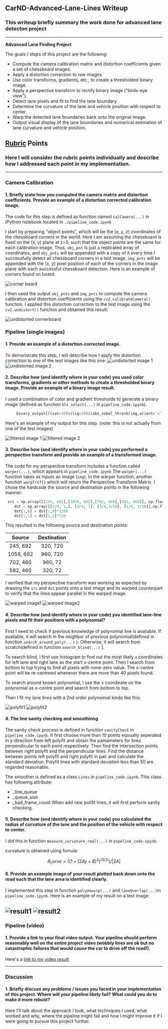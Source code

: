 ## CarND-Advanced-Lane-Lines Writeup 

### This writeup briefly summary the work done for advanced  lane detecton project

---

**Advanced Lane Finding Project**

The goals / steps of this project are the following:

* Compute the camera calibration matrix and distortion coefficients given a set of chessboard images.
* Apply a distortion correction to raw images.
* Use color transforms, gradients, etc., to create a thresholded binary image.
* Apply a perspective transform to rectify binary image ("birds-eye view").
* Detect lane pixels and fit to find the lane boundary.
* Determine the curvature of the lane and vehicle position with respect to center.
* Warp the detected lane boundaries back onto the original image.
* Output visual display of the lane boundaries and numerical estimation of lane curvature and vehicle position.

[//]: # (Image References)

[corner_board]: ./output_images/draw_on_board/DRAW_calibration3.jpg 
[undist_corner_board]: ./output_images/undist/calibration3.jpg 
[undist_img1]: ./output_images/undist/test4.jpg 
[undist_img2]: ./output_images/undist/test5.jpg 
[filtered_img1]: ./output_images/filtered/test4.jpg 
[filtered_img2]: ./output_images/filtered/test5.jpg 
[warped_img1]: ./output_images/warped/test4.jpg 
[warped_img2]: ./output_images/warped/test5.jpg 
[hist1]: ./output_images/histogram/test4.jpg 
[hist2]: ./output_images/histogram/test5.jpg 
[polyfit1]: ./output_images/polyfit/test4.jpg 
[polyfit2]: ./output_images/polyfit/test5.jpg 
[result1]: ./output_images/result/test4.jpg 
[result2]: ./output_images/result/test5.jpg 
[result_video]: ./test_videos_output/project_video.mp4 

## [Rubric](https://review.udacity.com/#!/rubrics/571/view) Points

### Here I will consider the rubric points individually and describe how I addressed each point in my implementation.  

---



### Camera Calibration

#### 1. Briefly state how you computed the camera matrix and distortion coefficients. Provide an example of a distortion corrected calibration image.

The code for this step is defined as function named `calCamera(...)` in IPython notebook located in `./pipeline_code.ipynb`

I start by preparing "object points", which will be the (x, y, z) coordinates of the chessboard corners in the world. Here I am assuming the chessboard is fixed on the (x, y) plane at z=0, such that the object points are the same for each calibration image.  Thus, `obj_pnt` is just a replicated array of coordinates, and `obj_pnts` will be appended with a copy of it every time I successfully detect all chessboard corners in a test image.  `img_pnts` will be appended with the (x, y) pixel position of each of the corners in the image plane with each successful chessboard detection. Here is an example of corners found on board:

![corner board][corner_board]

I then used the output `obj_pnts` and `img_pnts` to compute the camera calibration and distortion coefficients using the `cv2.calibrateCamera()` function.  I applied this distortion correction to the test image using the `cv2.undistort()` function and obtained this result: 

![undistorted cornerboard][undist_corner_board]

### Pipeline (single images)

#### 1. Provide an example of a distortion-corrected image.

To demonstrate this step, I will describe how I apply the distortion correction to one of the test images like this one:
![undistorted image 1][undist_img1]
![undistorted image 2][undist_img2]
#### 2. Describe how (and identify where in your code) you used color transforms, gradients or other methods to create a thresholded binary image.  Provide an example of a binary image result.

I used a combination of color and gradient thresholds to generate a binary image (defined as function  `hls_select(...)` in `pipeline_code.ipynb`). 
```python
     binary_output[((sat>30)&(lig>30)&(abs_sobel_thresh(img,orient='x' sobel_kernel=5, thresh=(15, 255))==1))|(lig>200)|((lig>140)&(sat>100))] = 1
```

Here's an example of my output for this step.  (note: this is not actually from one of the test images) 

![filtered image 1][filtered_img1]
![filtered image 2][filtered_img1]

#### 3. Describe how (and identify where in your code) you performed a perspective transform and provide an example of a transformed image.

The code for my perspective transform includes a function called `warper(...)`, which appears in `pipeline_code.ipynb`  The `warper(...)` function takes as inputs an image (`img`), In the warper function, another function `warpTrsf()` which will return the  Perspective Transform Matrix. I chose the hardcode the source and destination points in the following manner:

```python
 src = np.array([[245, 692],[1058, 692],[702, 460],[582, 460]], np.float32)
    dst = np.array([[1/4, 1,], [3/4, 1], [3/4,1/10], [1/4, 1/10]],np.float32)
    dst[:,0] = dst[:,0]*1280
    dst[:,1] = dst[:,1]*720
```

This resulted in the following source and destination points:

| Source        | Destination   | 
|:-------------:|:-------------:| 
| 245, 692      | 320, 720      | 
| 1058, 692     | 960, 720      |
| 702, 460      | 960, 72       |
| 582, 460      | 320, 72       |

I verified that my perspective transform was working as expected by drawing the `src` and `dst` points onto a test image and its warped counterpart to verify that the lines appear parallel in the warped image.

![warped image1][warped_img1]
![warped image2][warped_img2]
#### 4. Describe how (and identify where in your code) you identified lane-line pixels and fit their positions with a polynomial?
First I need to check if previous knowledge of polynomial line is avaliable. If avaliable, it will search in the neighbor of previous polynomial(defined in  function `search_around_poly(...)` ). Otherwise, it will search from scratch(defined in  function `search_blind(...)` ).

To search blind, I first use histogram to find out the most likely `x` coordinates for left lane and right lane as the start x-centre point. Then I search from bottom to top trying to find all pixels with none-zero value. The x-centre point will be re-centreed whenever there are more than 40 pixels found. 

To search around known polynomial, I use the x coordinate on the polynomial as x-centre point and search from bottom to top.


Then I fit my lane lines with a 2nd order polynomial kinda like this:

![polyfit1][polyfit1]
![polyfit2][polyfit2]
#### 4. The line sanity checking and smoothinng
The sanity check process is defined in function `sanityCheck` in `pipeline_code.ipynb`.
It first choose more than 10 points equually seperated in y-direction from left polyfit and obtain the pamameters for lines perpendicular to each point respectively. Then find the intersection points between right polyfit and the perpendicular lines. Find the distance between points left polyfit and right polyfit in pair and calculate the standard deviation. Polyfit lines with standard deviation less than 50 are regarded reasonable. 

The smoother is defined as a class `Lines` in `pipeline_code.ipynb`. 
This class has following attribute: 
- _line_queue
- _queue_size
- _bad_frame_count
When add new polifit lines, it will first perform sanity checking. 

#### 5. Describe how (and identify where in your code) you calculated the radius of curvature of the lane and the position of the vehicle with respect to center.

I did this in function `measure_curvature_real(...)` in `pipeline_code.ipynb`.

curvature is obtained using fomula:
```math
    R_curve = ((1+(2Ay+B)^2)^(3/2))/|2A|
```

#### 6. Provide an example image of your result plotted back down onto the road such that the lane area is identified clearly.

I implemented this step in function `polyUnwarp(...)` and `laneOverlap(...)`in `pipeline_code.ipynb`.  Here is an example of my result on a test image:

![result1][result1]
![result2][result2]
---

### Pipeline (video)

#### 1. Provide a link to your final video output.  Your pipeline should perform reasonably well on the entire project video (wobbly lines are ok but no catastrophic failures that would cause the car to drive off the road!).
Here's a [link to my video result](./test_videos_output/project_video.mp4)

---

### Discussion

#### 1. Briefly discuss any problems / issues you faced in your implementation of this project.  Where will your pipeline likely fail?  What could you do to make it more robust?

Here I'll talk about the approach I took, what techniques I used, what worked and why, where the pipeline might fail and how I might improve it if I were going to pursue this project further.  
